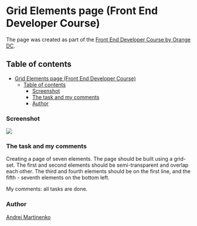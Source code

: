 # Grid Elements page (Front End Developer Course)

The page was created as part of the [Front End Developer Course by Orange DC](https://digitalcenter.orange.md/).

## Table of contents
- [Grid Elements page (Front End Developer Course)](#grid-elements-page-front-end-developer-course)
  - [Table of contents](#table-of-contents)
    - [Screenshot](#screenshot)
    - [The task and my comments](#the-task-and-my-comments)
    - [Author](#author)

### Screenshot

![](./image/Screenshot.png)

### The task and my comments

Creating a page of seven elements. The page should be built using a grid-set. The first and second elements should be semi-transparent and overlap each other. The third and fourth elements should be on the first line, and the fifth - seventh elements on the bottom left.

My comments: all tasks are done.

### Author

[Andrei Martinenko](https://github.com/AxinitM)
